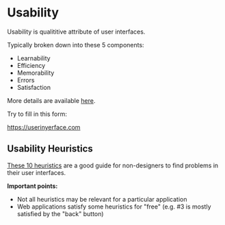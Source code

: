 # Usability

Usability is qualititive attribute of user interfaces.

Typically broken down into these 5 components:

* Learnability
* Efficiency
* Memorability
* Errors
* Satisfaction

More details are available [here](https://www.nngroup.com/articles/usability-101-introduction-to-usability/).

Try to fill in this form:

https://userinyerface.com

## Usability Heuristics

[These 10 heuristics](https://www.nngroup.com/articles/ten-usability-heuristics/) are a good guide for non-designers to find problems in their user interfaces.

**Important points:**

* Not all heuristics may be relevant for a particular application
* Web applications satisfy some heuristics for "free" (e.g. #3 is mostly satisfied by the "back" button)
